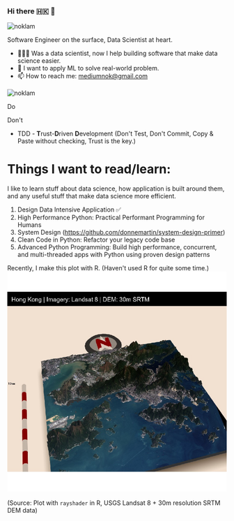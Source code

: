### Hi there 🇭🇰 👋
<p align="left"> <img src="https://komarev.com/ghpvc/?username=noklam" alt="noklam" /> </p> 

Software Engineer on the surface, Data Scientist at heart.

- 👷🏼‍♂️ Was a data scientist, now I help building software that make data science easier.
- 🔭 I want to apply ML to solve real-world problem.  
- 📫 How to reach me: mediumnok@gmail.com  

<p align="left"><img align="center" src="https://github-readme-stats.vercel.app/api?username=noklam&show_icons=true" alt="noklam" /></p>


Do

Don't
* TDD - **T**rust-**D**riven **D**evelopment (Don't Test, Don't Commit, Copy & Paste without checking, Trust is the key.)

# Things I want to read/learn:
I like to learn stuff about data science, how application is built around them, and any useful stuff that make data science more efficient.

1. Design Data Intensive Application ✅
2. High Performance Python: Practical Performant Programming for Humans
3. System Design (https://github.com/donnemartin/system-design-primer)
4. Clean Code in Python: Refactor your legacy code base
5. Advanced Python Programming: Build high performance, concurrent, and multi-threaded apps with Python using proven design patterns

Recently, I make this plot with R. (Haven't used R for quite some time.)
![image](images/rayshader_hk.png)

(Source: Plot with `rayshader` in R, USGS Landsat 8 + 30m resolution SRTM DEM data)
